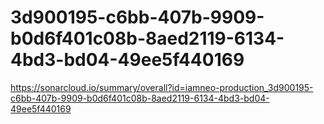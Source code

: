 # 3d900195-c6bb-407b-9909-b0d6f401c08b-8aed2119-6134-4bd3-bd04-49ee5f440169
https://sonarcloud.io/summary/overall?id=iamneo-production_3d900195-c6bb-407b-9909-b0d6f401c08b-8aed2119-6134-4bd3-bd04-49ee5f440169
